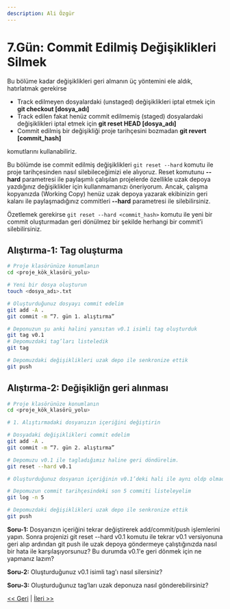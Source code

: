 ```yaml
---
description: Ali Özgür
---
```


# 7.Gün: Commit Edilmiş Değişiklikleri Silmek

Bu bölüme kadar değişiklikleri geri almanın üç yöntemini ele aldık, hatırlatmak gerekirse

* Track edilmeyen dosyalardaki \(unstaged\) değişiklikleri iptal etmek için **git checkout \[dosya\_adı\]**
* Track edilen fakat henüz commit edilmemiş \(staged\) dosyalardaki değişiklikleri iptal etmek için **git reset HEAD \[dosya\_adı\]** 
* Commit edilmiş bir değişikliği proje tarihçesini bozmadan **git revert \[commit\_hash\]**

komutlarını kullanabiliriz.

Bu bölümde ise commit edilmiş değişiklikleri `git reset --hard` komutu ile proje tarihçesinden nasıl silebileceğimizi ele alıyoruz. Reset komutunu **--hard** parametresi ile paylaşımlı çalışılan projelerde özellikle uzak depoya yazdığınız değişiklikler için kullanmamanızı öneriyorum. Ancak, çalışma kopyanızda \(Working Copy\) henüz uzak depoya yazarak ekibinizin geri kalanı ile paylaşmadığınız commitleri **--hard** parametresi ile silebilirsiniz.

Özetlemek gerekirse `git reset --hard <commit_hash>` komutu ile yeni bir commit oluşturmadan geri dönülmez bir şekilde herhangi bir commit’i silebilirsiniz.

## Alıştırma-1: Tag oluşturma

```bash
# Proje klasörünüze konumlanın
cd <proje_kök_klasörü_yolu>

# Yeni bir dosya oluşturun
touch <dosya_adı>.txt

# Oluşturduğunuz dosyayı commit edelim
git add -A .
git commit -m “7. gün 1. alıştırma”

# Deponuzun şu anki halini yansıtan v0.1 isimli tag oluşturduk
git tag v0.1
# Depomuzdaki tag’ları listeledik
git tag 

# Depomuzdaki değişiklikleri uzak depo ile senkronize ettik
git push
```

## Alıştırma-2: Değişikliğn geri alınması

```bash
# Proje klasörünüze konumlanın
cd <proje_kök_klasörü_yolu>

# 1. Alıştırmadaki dosyanızın içeriğini değiştirin

# Dosyadaki değişiklikleri commit edelim
git add -A .
git commit -m “7. gün 2. alıştırma”

# Depomuzu v0.1 ile tagladığımız haline geri döndürelim.
git reset --hard v0.1

# Oluşturduğunuz dosyanın içeriğinin v0.1’deki hali ile aynı oldp olmadığını kontrol edin

# Depomuzun commit tarihçesindeki son 5 commiti listeleyelim
git log -n 5 

# Depomuzdaki değişiklikleri uzak depo ile senkronize ettik
git push
```

**Soru-1:** Dosyanızın içeriğini tekrar değiştirerek add/commit/push işlemlerini yapın. Sonra projenizi git reset --hard v0.1 komutu ile tekrar v0.1 versiyonuna geri alıp ardından git push ile uzak depoya göndermeye çalıştığınızda nasıl bir hata ile karşılaşıyorsunuz? Bu durumda v0.1'e geri dönmek için ne yapmanız lazım?

**Soru-2:** Oluşturduğunuz v0.1 isimli tag'ı nasıl silersiniz?

**Soru-3:** Oluşturduğunuz tag’ları uzak deponuza nasıl gönderebilirsiniz?

[&lt;&lt; Geri](gun_06.md) \| [İleri &gt;&gt;](gun_08.md)

